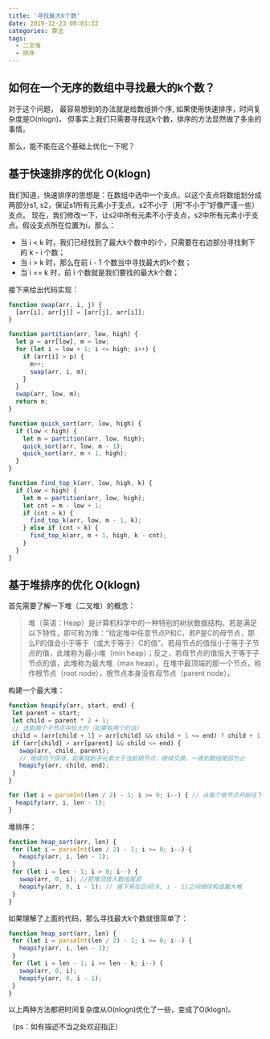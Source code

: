 ```yaml
---
title: '寻找最大k个数'
date: 2019-12-23 00:03:22
categories: 算法
tags:
  - 二叉堆
  - 排序
---
```


## 如何在一个无序的数组中寻找最大的k个数？


对于这个问题， 最容易想到的办法就是给数组排个序, 如果使用快速排序，时间复杂度是O(nlogn)， 但事实上我们只需要寻找这k个数，排序的方法显然做了多余的事情。

那么，能不能在这个基础上优化一下呢？

<!-- more -->

## 基于快速排序的优化 O(klogn)

我们知道，快速排序的思想是：在数组中选中一个支点，以这个支点将数组划分成两部分s1, s2，保证s1所有元素小于支点，s2不小于（用“不小于”好像严谨一些）支点。
现在，我们修改一下，让s2中所有元素不小于支点，s2中所有元素小于支点。假设支点所在位置为i，那么：
- 当 i < k 时，我们已经找到了最大k个数中的i个，只需要在右边部分寻找剩下的 k - i 个数；
- 当 i > k 时，那么在前 i - 1 个数当中寻找最大的k个数；
- 当 i == k 时，前 i 个数就是我们要找的最大k个数；

接下来给出代码实现：
```JavaScript
function swap(arr, i, j) {
  [arr[i], arr[j]] = [arr[j], arr[i]];
}

function partition(arr, low, high) {
  let p = arr[low], m = low;
  for (let i = low + 1; i <= high; i++) {
    if (arr[i] > p) {
      m++;
      swap(arr, i, m);
    }
  }
  swap(arr, low, m);
  return m;
}

function quick_sort(arr, low, high) {
  if (low < high) {
    let m = partition(arr, low, high);
    quick_sort(arr, low, m - 1);
    quick_sort(arr, m + 1, high);
  }
}

function find_top_k(arr, low, high, k) {
  if (low < high) {
    let m = partition(arr, low, high);
    let cnt = m - low + 1;
    if (cnt > k) {
      find_top_k(arr, low, m - 1, k);
    } else if (cnt < k) {
      find_top_k(arr, m + 1, high, k - cnt);
    }
  }
}
```

## 基于堆排序的优化 O(klogn)

首先需要了解一下堆（二叉堆）的概念：
 > 堆（英语：Heap）是计算机科学中的一种特别的树状数据结构。若是满足以下特性，即可称为堆：“给定堆中任意节点P和C，若P是C的母节点，那么P的值会小于等于（或大于等于）C的值”。若母节点的值恒小于等于子节点的值，此堆称为最小堆（min heap）；反之，若母节点的值恒大于等于子节点的值，此堆称为最大堆（max heap）。在堆中最顶端的那一个节点，称作根节点（root node），根节点本身没有母节点（parent node）。
 
 构建一个最大堆：
 
 ```JavaScript
 function heapify(arr, start, end) {
  let parent = start;
  let child = parent * 2 + 1;
  // 选取两个子节点中较大的（如果有两个的话）
  child = (arr[child + 1] > arr[child] && child + 1 <= end) ? child + 1 : child; 
  if (arr[child] > arr[parent] && child <= end) {
    swap(arr, child, parent);
    // 继续向下探寻，如果找到子元素大于当前根节点，继续交换，一直到数组尾部为止
    heapify(arr, child, end); 
  }
}

 for (let i = parseInt(len / 2) - 1; i >= 0; i--) { // 从每个根节点开始往下寻找大于根节点的元素
   heapify(arr, i, len - 1);
 }
 ```
 
  堆排序：

 ```JavaScript
function heap_sort(arr, len) {
  for (let i = parseInt(len / 2) - 1; i >= 0; i--) {
    heapify(arr, i, len - 1);
  }
  for (let i = len - 1; i > 0; i--) {
    swap(arr, 0, i); //把堆顶放入数组尾部
    heapify(arr, 0, i - 1); // 接下来在区间[0, i - 1]之间继续构造最大堆
  }
}
 ```
 
 如果理解了上面的代码，那么寻找最大k个数就很简单了：
 
 ```JavaScript
function heap_sort(arr, len) {
  for (let i = parseInt(len / 2) - 1; i >= 0; i--) {
    heapify(arr, i, len - 1);
  }
  for (let i = len - 1; i >= len - k; i--) {
    swap(arr, 0, i); 
    heapify(arr, 0, i - 1); 
  }
}
```

以上两种方法都把时间复杂度从O(nlogn)优化了一些，变成了O(klogn)。

（ps：如有描述不当之处欢迎指正）

